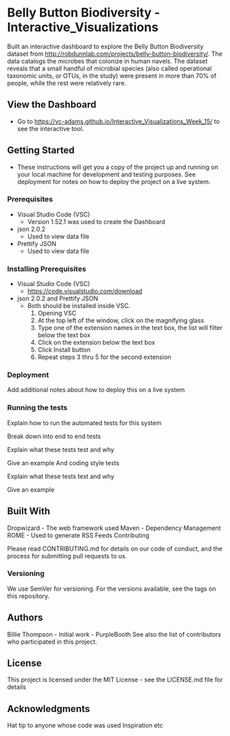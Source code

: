 # Belly Button Biodiversity - Interactive_Visualizations

Built an interactive dashboard to explore the Belly Button Biodiversity dataset from http://robdunnlab.com/projects/belly-button-biodiversity/. The data catalogs the microbes that colonize in human navels. The dataset reveals that a small handful of microbial species (also called operational taxonomic units, or OTUs, in the study) were present in more than 70% of people, while the rest were relatively rare.

## View the Dashboard
* Go to https://vc-adams.github.io/Interactive_Visualizations_Week_15/ to see the interactive tool.

## Getting Started    
* These instructions will get you a copy of the project up and running on your local machine for development and testing purposes. See deployment for notes on how to deploy the project on a live system.

### Prerequisites
* Visual Studio Code (VSC)
  * Version 1.52.1 was used to create the Dashboard
* json 2.0.2
  * Used to view data file
* Prettify JSON
  * Used to view data file

### Installing Prerequisites
* Visual Studio Code (VSC)
  * https://code.visualstudio.com/download
* json 2.0.2 and Prettify JSON
  * Both should be installed inside VSC. 
    1) Opening VSC 
    2) At the top left of the window, click on the magnifying glass 
    3) Type one of the extension names in the text box, the list will filter below the text box 
    4) Click on the extension below the text box 
    5) Click Install button 
    6) Repeat steps 3 thru 5 for the second extension 

### Deployment

Add additional notes about how to deploy this on a live system

### Running the tests

Explain how to run the automated tests for this system

Break down into end to end tests

Explain what these tests test and why

Give an example
And coding style tests

Explain what these tests test and why

Give an example


## Built With

Dropwizard - The web framework used
Maven - Dependency Management
ROME - Used to generate RSS Feeds
Contributing

Please read CONTRIBUTING.md for details on our code of conduct, and the process for submitting pull requests to us.

### Versioning

We use SemVer for versioning. For the versions available, see the tags on this repository.

## Authors

Billie Thompson - Initial work - PurpleBooth
See also the list of contributors who participated in this project.

## License

This project is licensed under the MIT License - see the LICENSE.md file for details

## Acknowledgments

Hat tip to anyone whose code was used
Inspiration
etc
